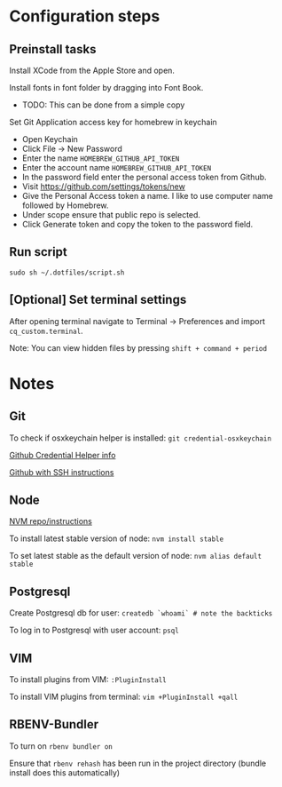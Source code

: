 # Configuration steps

## Preinstall tasks

Install XCode from the Apple Store and open.

Install fonts in font folder by dragging into Font Book.

- TODO: This can be done from a simple copy

Set Git Application access key for homebrew in keychain

- Open Keychain
- Click File -> New Password
- Enter the name `HOMEBREW_GITHUB_API_TOKEN`
- Enter the account name `HOMEBREW_GITHUB_API_TOKEN`
- In the password field enter the personal access token from Github.
- Visit https://github.com/settings/tokens/new
- Give the Personal Access token a name. I like to use computer name followed by Homebrew.
- Under scope ensure that public repo is selected.
- Click Generate token and copy the token to the password field.

## Run script

`sudo sh ~/.dotfiles/script.sh`

## [Optional] Set terminal settings

After opening terminal navigate to Terminal -> Preferences and import `cq_custom.terminal`.

Note: You can view hidden files by pressing `shift + command + period`

# Notes

## Git

To check if osxkeychain helper is installed: `git credential-osxkeychain`

[Github Credential Helper info](https://help.github.com/articles/caching-your-github-password-in-git/)

[Github with SSH instructions](https://help.github.com/articles/generating-ssh-keys/)

## Node

[NVM repo/instructions](https://github.com/creationix/nvm)

To install latest stable version of node: `nvm install stable`

To set latest stable as the default version of node: `nvm alias default stable`

## Postgresql

Create Postgresql db for user: ``createdb `whoami` # note the backticks``

To log in to Postgresql with user account: `psql`

## VIM

To install plugins from VIM: `:PluginInstall`

To install VIM plugins from terminal: `vim +PluginInstall +qall`

## RBENV-Bundler

To turn on `rbenv bundler on`

Ensure that `rbenv rehash` has been run in the project directory (bundle install does this automatically)

